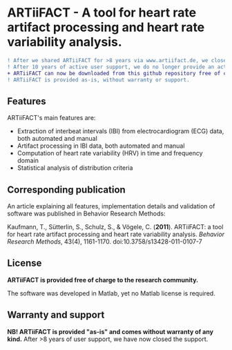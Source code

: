 # ARTiiFACT - A tool for heart rate artifact processing and heart rate variability analysis.

```diff
! After we shared ARTiiFACT for >8 years via www.artiifact.de, we closed artiifact.de
! After 10 years of active user support, we do no longer provide an active support.
+ ARTiiFACT can now be downloaded from this github repository free of charge.
! ARTiiFACT is provided as-is, without warranty or support.
```

## Features

ARTiiFACT's main features are:
- Extraction of interbeat intervals (IBI) from electrocardiogram (ECG) data, both automated and manual
- Artifact processing in IBI data, both automated and manual
- Computation of heart rate variability (HRV) in time and frequency domain
- Statistical analysis of distribution criteria

## Corresponding publication

An article explaining all features, implementation details and validation of software was published in Behavior Research Methods:

Kaufmann, T., Sütterlin, S., Schulz, S., & Vögele, C. (**2011**). ARTiiFACT: a tool for heart rate artifact processing and heart rate variability analysis. *Behavior Research Methods*, 43(4), 1161-1170. doi:10.3758/s13428-011-0107-7


## License

**ARTiiFACT is provided free of charge to the research community.**

The software was developed in Matlab, yet no Matlab license is required. 


## Warranty and support

**NB! ARTiiFACT is provided "as-is" and comes without warranty of any kind.** After >8 years of user support, we have now closed the support.









